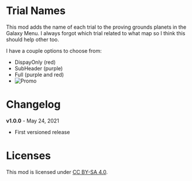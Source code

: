 Trial Names
=========================

This mod adds the name of each trial to the proving grounds planets in the Galaxy Menu. I always forgot which
trial related to what map so I think this should help other too. 

I have a couple options to choose from:
* DispayOnly (red)
* SubHeader (purple)
* Full (purple and red)
* ![Promo](https://github.com/DexManly/bl3mods/blob/master/DexManly/TrialNames/exampleImg.jpg?raw=true)

Changelog
=========

**v1.0.0** - May 24, 2021
 * First versioned release

Licenses
========

This mod is licensed under [CC BY-SA 4.0](https://creativecommons.org/licenses/by-sa/4.0/).
